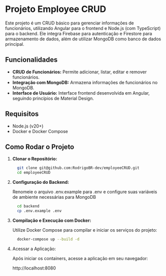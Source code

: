 # Projeto Employee CRUD

Este projeto é um CRUD básico para gerenciar informações de funcionários, utilizando Angular para o frontend e Node.js (com TypeScript) para o backend. Ele integra Firebase para autenticação e Firestore para armazenamento de dados, além de utilizar MongoDB como banco de dados principal.

## Funcionalidades

- **CRUD de Funcionários:** Permite adicionar, listar, editar e remover funcionários.
- **Integração com MongoDB:** Armazena informações de funcionários no MongoDB.
- **Interface de Usuário:** Interface frontend desenvolvida em Angular, seguindo princípios de Material Design.

## Requisitos

- Node.js (v20+)
- Docker e Docker Compose

## Como Rodar o Projeto

1. **Clonar o Repositório:**

    ```bash
      git clone git@github.com:RodrigoBR-dev/employeeCRUD.git
      cd employeeCRUD
      ```

2. **Configuração do Backend:**

    Renomeie o arquivo .env.example para .env e configure suas variáveis de ambiente necessárias para MongoDB


    ```bash
      cd backend
      cp .env.example .env
      ```

3. **Compilação e Execução com Docker:**

    Utilize Docker Compose para compilar e iniciar os serviços do projeto:

    ```bash
      docker-compose up --build -d
      ```
4. Acessar a Aplicação:

    Após iniciar os containers, acesse a aplicação em seu navegador:

   http://localhost:8080
